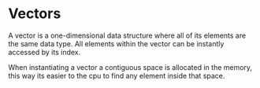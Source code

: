 # Vectors

A vector is a one-dimensional data structure where all of its elements are the same data type. All elements within the vector can be instantly accessed by its index.

When instantiating a vector a contiguous space is allocated in the memory, this way its easier to the cpu to find any element inside that space.

